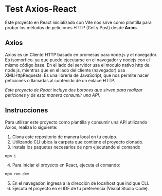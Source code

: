 # Test Axios-React
Este proyecto en React inicializado con Vite nos sirve como plantilla para probar los métodos de peticiones HTTP (Get y Post) desde **Axios**.

## Axios
Axios es un Cliente HTTP basado en promesas para node.js y el navegador. Es isomorfico. ya que puede ejecutarse en el navegador y nodejs con el mismo código base. En el lado del servidor usa el modulo nativo http de node.js, mientras que en el lado del cliente (navegador) usa XMLHttpRequests.
Es una librería de JavaScript, que nos permite hacer peticiones o llamadas al contenido de un enlace HTTP.

*Este proyecto de React incluye dos botones que sirven para realizar peticiones y de esta manera consumir una API.*

## Instrucciones
Para utilizar este proyecto como plantilla y consumir una API utilizando Axios, realiza lo siguiente:
1. Clona este repositorio de manera local en tu equipo.
2. Utilizando CLI ubica la carpeta que contiene el proyecto clonado.
3. Instala los paquetes necesarios de npm ejecutando el comando
```sh
npm i
```
4. Para iniciar el proyecto en React, ejecuta el comando:
```sh
npm run dev
```
5. En el navegador, ingresa a la dirección de localhost que indique CLI.
6. Ejecuta el proyecto en el IDE de tu preferencia (Visual Studio Code).
